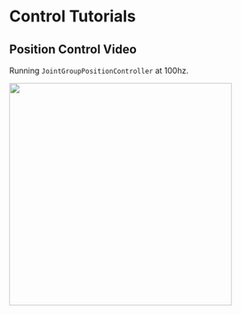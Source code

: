 # Control Tutorials

## Position Control Video

Running `JointGroupPositionController` at 100hz.

[<img src="https://github.com/peterdavidfagan/lite6_ws/blob/rolling/assets/workspace.jpg?raw=true" width="400">](https://www.youtube.com/shorts/DTBcyli4Wsw)

